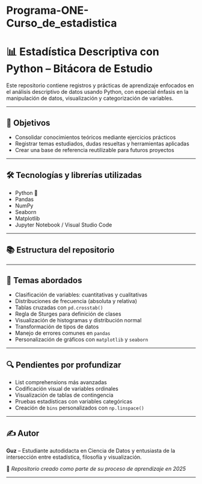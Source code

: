 # Programa-ONE-Curso_de_estadistica

# 📊 Estadística Descriptiva con Python – Bitácora de Estudio

Este repositorio contiene registros y prácticas de aprendizaje enfocados en el análisis descriptivo de datos usando Python, con especial énfasis en la manipulación de datos, visualización y categorización de variables.

---

## 🎯 Objetivos

- Consolidar conocimientos teóricos mediante ejercicios prácticos
- Registrar temas estudiados, dudas resueltas y herramientas aplicadas
- Crear una base de referencia reutilizable para futuros proyectos

---

## 🛠️ Tecnologías y librerías utilizadas

- Python 🐍
- Pandas
- NumPy
- Seaborn
- Matplotlib
- Jupyter Notebook / Visual Studio Code

---

## 📚 Estructura del repositorio




---

## 📌 Temas abordados

- Clasificación de variables: cuantitativas y cualitativas
- Distribuciones de frecuencia (absoluta y relativa)
- Tablas cruzadas con `pd.crosstab()`
- Regla de Sturges para definición de clases
- Visualización de histogramas y distribución normal
- Transformación de tipos de datos
- Manejo de errores comunes en `pandas`
- Personalización de gráficos con `matplotlib` y `seaborn`

---

## 🔍 Pendientes por profundizar

- List comprehensions más avanzadas
- Codificación visual de variables ordinales
- Visualización de tablas de contingencia
- Pruebas estadísticas con variables categóricas
- Creación de `bins` personalizados con `np.linspace()`

---

## ✍️ Autor

**Guz** – Estudiante autodidacta en Ciencia de Datos y entusiasta de la intersección entre estadística, filosofía y visualización.

📌 *Repositorio creado como parte de su proceso de aprendizaje en 2025*

---
